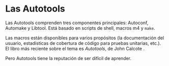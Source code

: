 # Las Autotools

Las Autotools comprenden tres componentes principales: Autoconf, Automake y Libtool. Está basado en scripts de shell, macros m4 y `make`.

Las macros están disponibles para varios propósitos (la documentación del usuario, estadísticas de cobertura de código para pruebas unitarias, etc.). El libro más reciente sobre el tema es *Autotools*, de John Calcote <span class="autotools"></span>.

Pero Autotools tiene la reputación de ser difícil de aprender.
